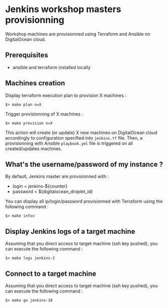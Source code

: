 # Jenkins workshop masters provisionning

Workshop machines are provisionned using Terraform and Ansible on DigitalOcean cloud.

## Prerequisites

* ansible and terraform installed locally

## Machines creation

Display terraform execution plan to provision X machines :

```
$> make plan n=X
```

Trigger provisionning of X machines :

```
$> make provision n=X
```

This action will create (or update) X new machines on DigitalOcean cloud accordingly to configuration specified into `jenkins.tf` file.
Then, a provisionning with Ansible `playbook.yml` file is triggered on all created/updates machines.

## What's the username/password of my instance ?

By default, Jenkins master are provisionned with :

* login = jenkins-${counter}
* password = ${digitalocean_droplet_id}

You can display all ip/login/password provisionned with Terraform using the following command : 

```
$> make infos
```

## Display Jenkins logs of a target machine

Assuming that you direct access to target machine (ssh key pushed), you can execute the following command :

```
$> make logs jenkins-2
```

## Connect to a target machine

Assuming that you direct access to target machine (ssh key pushed), you can execute the following command :

```
$> make go jenkins-10
```

